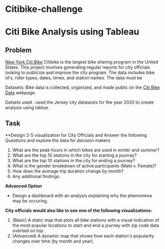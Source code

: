 # Citibike-challenge

# Citi Bike Analysis using Tableau

## Problem

[New York Citi Bike](https://en.wikipedia.org/wiki/Citi_Bike) Citibike is the largest bike sharing program in the United States. This project involves generating regular reports for city officials looking to publicize and improve the city program. The data includes bike id's, rider types, dates, times, and station names. The data must be 

Datasets: Bike data is collected, organized, and made public on the [Citi Bike Data](https://www.citibikenyc.com/system-data) webpage.

Datsets used :  used the Jersey city datasests for the year 2020 to create analysis using tablue.

## Task

**Design 2-5 visualization for City Officials and Answer the following Questions and explore the data for decision makers 

1. What are the peak hours in which bikes are used in winter and summer?
2. What are the top 10 stations in the city for starting a journey?
3. What are the top 10 stations in the city for ending a journey?  
4. What is the gender breakdown of active participants (Male v. Female)?
4. How does the average trip duration change by month?
5. Any additional findings. 

**Advanced Option**

* Design a dashboard with an analysis explaining why the phenomena may be occuring. 

**City officials would also like to see one of the following visualizations:**

1. (Basic) A static map that plots all bike stations with a visual indication of the most popular locations to start and end a journey with zip code data overlaid on top.
2. (Advanced) A dynamic map that shows how each station's popularity changes over time (by month and year).  
